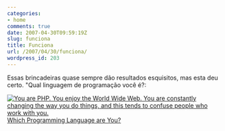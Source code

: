 ```yaml
---
categories:
- home
comments: true
date: 2007-04-30T09:59:19Z
slug: funciona
title: Funciona
url: /2007/04/30/funciona/
wordpress_id: 203
---
```


Essas brincadeiras quase sempre dão resultados esquisitos, mas esta deu certo. "Qual linguagem de programação você é?:

[![You are PHP.  You enjoy the World Wide Web.  You are constantly changing the way you do things, and this tends to confuse people who work with you.](http://www.bbspot.com/Images/News_Features/2006/08/language/php.jpg)
Which Programming Language are You?](http://www.bbspot.com/News/2006/08/language_quiz.php)
